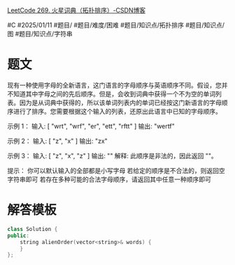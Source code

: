 [LeetCode 269. 火星词典（拓扑排序）-CSDN博客](https://blog.csdn.net/qq_21201267/article/details/107346218)

#C #2025/01/11 #题目/ #题目/难度/困难  #题目/知识点/拓扑排序 #题目/知识点/图 #题目/知识点/字符串
# 题文

现有一种使用字母的全新语言，这门语言的字母顺序与英语顺序不同。假设，您并不知道其中字母之间的先后顺序。但是，会收到词典中获得一个不为空的单词列表。因为是从词典中获得的，所以该单词列表内的单词已经按这门新语言的字母顺序进行了排序。您需要根据这个输入的列表，还原出此语言中已知的字母顺序。

示例 1：
输入:
[  "wrt",  "wrf",  "er",  "ett",  "rftt" ]
输出: "wertf"

示例 2：
输入:
[  "z",  "x" ]
输出: "zx"

示例 3：
输入:
[  "z",  "x",  "z" ] 
输出: "" 
解释: 此顺序是非法的，因此返回 ""。
 
提示：
你可以默认输入的全部都是小写字母
若给定的顺序是不合法的，则返回空字符串即可
若存在多种可能的合法字母顺序，请返回其中任意一种顺序即可

# 解答模板

```cpp
class Solution {
public:
    string alienOrder(vector<string>& words) {
    }
};
```
